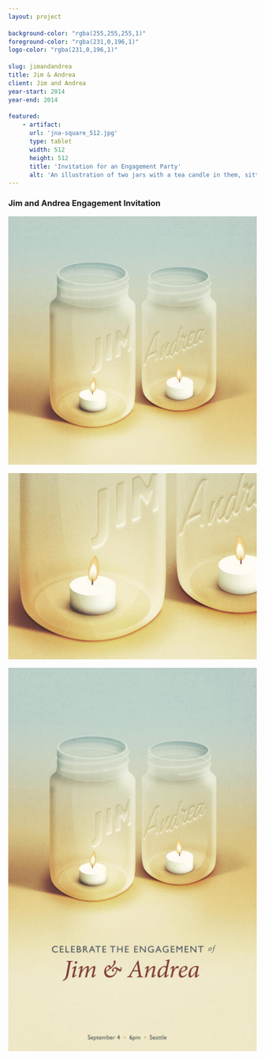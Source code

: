 ```yaml
---
layout: project

background-color: "rgba(255,255,255,1)"
foreground-color: "rgba(231,0,196,1)"
logo-color: "rgba(231,0,196,1)"

slug: jimandandrea
title: Jim & Andrea
client: Jim and Andrea
year-start: 2014
year-end: 2014

featured: 
    - artifact: 
      url: 'jna-square_512.jpg'
      type: tablet
      width: 512
      height: 512
      title: 'Invitation for an Engagement Party'
      alt: 'An illustration of two jars with a tea candle in them, sitting next to each other. One says Jim, the other says Andrea.'
---
```


### Jim and Andrea Engagement Invitation

![alt text](jna-square_512.jpg)

![alt text](jna-zoom_512.jpg)

![alt text](jna-front_512.jpg)